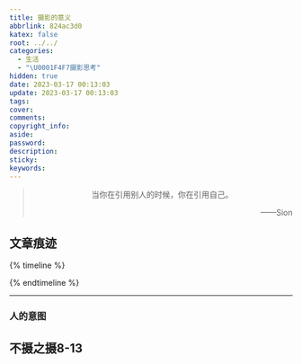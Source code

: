 ```yaml
---
title: 摄影的意义
abbrlink: 824ac3d0
katex: false
root: ../../
categories:
  - 生活
  - "\U0001F4F7摄影思考"
hidden: true
date: 2023-03-17 00:13:03
update: 2023-03-17 00:13:03
tags:
cover:
comments:
copyright_info:
aside:
password:
description:
sticky:
keywords:
---
```


> <center>当你在引用别人的时候，你在引用自己。</center>
> <p align="right">——Sion</p>
## 文章痕迹
{% timeline %}
<!-- timeline 2023-03-17-->
<!-- endtimeline -->
{% endtimeline %}

-----






### 人的意图


## 不摄之摄8-13